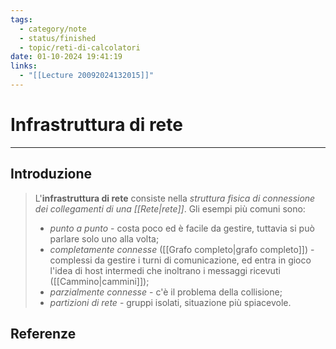 ```yaml
---
tags:
  - category/note
  - status/finished
  - topic/reti-di-calcolatori
date: 01-10-2024 19:41:19
links:
  - "[[Lecture 20092024132015]]"
---
```

# Infrastruttura di rete
---
## Introduzione
> L'**infrastruttura di rete** consiste nella _struttura fisica di connessione dei collegamenti di una [[Rete|rete]]_.
> Gli esempi più comuni sono:
> - _punto a punto_ - costa poco ed è facile da gestire, tuttavia si può parlare solo uno alla volta;
> - _completamente connesse_ ([[Grafo completo|grafo completo]]) - complessi da gestire i turni di comunicazione, ed entra in gioco l'idea di host intermedi che inoltrano i messaggi ricevuti ([[Cammino|cammini]]);
> - _parzialmente connesse_ - c'è il problema della collisione;
> - _partizioni di rete_ - gruppi isolati, situazione più spiacevole.

## Referenze